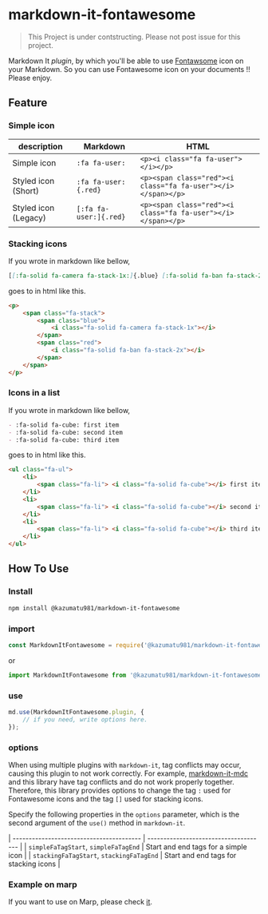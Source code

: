 # markdown-it-fontawesome

> This Project is under contstructing.
> Please not post issue for this project.

Markdown It _plugin_, by which you'll be able to use [Fontawsome](https://fontawesome.com/) icon on your Markdown.
So you can use Fontawesome icon on your documents !!
Please enjoy.

## Feature

### Simple icon

| description          | Markdown               | HTML                                                         |
| -------------------- | ---------------------- | ------------------------------------------------------------ |
| Simple icon          | `:fa fa-user:`         | `<p><i class="fa fa-user"></i></p>`                          |
| Styled icon (Short)  | `:fa fa-user:{.red}`   | `<p><span class="red"><i class="fa fa-user"></i></span></p>` |
| Styled icon (Legacy) | `[:fa fa-user:]{.red}` | `<p><span class="red"><i class="fa fa-user"></i></span></p>` |

### Stacking icons

If you wrote in markdown like bellow,

```markdown
[[:fa-solid fa-camera fa-stack-1x:]{.blue} [:fa-solid fa-ban fa-stack-2x:]{.red}]
```

goes to in html like this.

```html
<p>
    <span class="fa-stack">
        <span class="blue">
            <i class="fa-solid fa-camera fa-stack-1x"></i>
        </span>
        <span class="red">
            <i class="fa-solid fa-ban fa-stack-2x"></i>
        </span>
    </span>
</p>
```

### Icons in a list

If you wrote in markdown like bellow,

```markdown
- :fa-solid fa-cube: first item
- :fa-solid fa-cube: second item
- :fa-solid fa-cube: third item
```

goes to in html like this.

```html
<ul class="fa-ul">
    <li>
        <span class="fa-li"> <i class="fa-solid fa-cube"></i> first item </span>
    </li>
    <li>
        <span class="fa-li"> <i class="fa-solid fa-cube"></i> second item </span>
    </li>
    <li>
        <span class="fa-li"> <i class="fa-solid fa-cube"></i> third item </span>
    </li>
</ul>
```

## How To Use

### Install

```bash
npm install @kazumatu981/markdown-it-fontawesome
```

### import

```javascript
const MarkdownItFontawesome = require('@kazumatu981/markdown-it-fontawesome');
```

or

```javascript
import MarkdownItFontawesome from '@kazumatu981/markdown-it-fontawesome';
```

### use

```javascript
md.use(MarkdownItFontawesome.plugin, {
    // if you need, write options here.
});
```

### options

When using multiple plugins with `markdown-it`, tag conflicts may occur, causing this plugin to not work correctly.
For example, [markdown-it-mdc](https://www.npmjs.com/package/markdown-it-mdc) and this library have tag conflicts and do not work properly together.
Therefore, this library provides options to change the tag `:` used for Fontawesome icons and the tag `[]` used for stacking icons.

Specify the following properties in the `options` parameter, which is the second argument of the `use()` method in `markdown-it`.

| ---------------------------------------- | ------------------------------------- |
| `simpleFaTagStart`, `simpleFaTagEnd` | Start and end tags for a simple icon |
| `stackingFaTagStart`, `stackingFaTagEnd` | Start and end tags for stacking icons |

### Example on marp

If you want to use on Marp, please check [it](./docs/HowToUseOnMarp.md).
